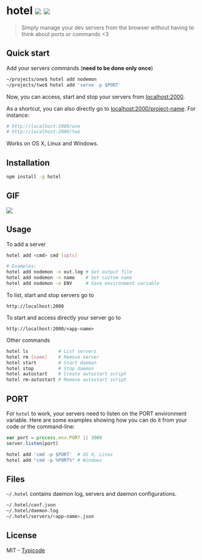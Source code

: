 # hotel [![](https://img.shields.io/travis/typicode/hotel.svg)](https://travis-ci.org/typicode/hotel) [![](https://badge.fury.io/js/hotel.svg)](https://www.npmjs.com/package/hotel)

> Simply manage your dev servers from the browser without having to think about ports or commands <3

## Quick start

Add your servers commands (__need to be done only once__)

```bash
~/projects/one$ hotel add nodemon
~/projects/two$ hotel add 'serve -p $PORT'
```

Now, you can access, start and stop your servers from [localhost:2000](http://localhost:2000).

As a shortcut, you can also directly go to [localhost:2000/project-name](). For instance:

```bash
# http://localhost:2000/one
# http://localhost:2000/two
```

Works on OS X, Linux and Windows.

## Installation

```bash
npm install -g hotel
```

## GIF

![](https://rawgit.com/typicode/hotel/master/screen.gif)

## Usage

To add a server

```bash
hotel add <cmd> cmd [opts]

# Examples:
hotel add nodemon -o out.log # Set output file
hotel add nodemon -n name    # Set custom name
hotel add nodemon -e ENV     # Save environment variable
```

To list, start and stop servers go to

```
http://localhost:2000
```

To start and access directly your server go to

```
http://localhost:2000/<app-name>
```

Other commands

```bash
hotel ls           # List servers
hotel rm [name]    # Remove server
hotel start        # Start daemon
hotel stop         # Stop daemon
hotel autostart    # Create autostart script
hotel rm-autostart # Remove autostart script
```

## PORT

For `hotel` to work, your servers need to listen on the PORT environment variable.
Here are some examples showing how you can do it from your code or the command-line:

```javascript
var port = process.env.PORT || 3000
server.listen(port)
```

```bash
hotel add 'cmd -p $PORT'  # OS X, Linux
hotel add "cmd -p %PORT%" # Windows
```

## Files

`~/.hotel` contains daemon log, servers and daemon configurations.

```bash
~/.hotel/conf.json
~/.hotel/daemon.log
~/.hotel/servers/<app-name>.json
```

## License

MIT - [Typicode](https://github.com/typicode)
